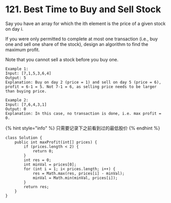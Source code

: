 # 121. Best Time to Buy and Sell Stock

Say you have an array for which the ith element is the price of a given stock on day i.

If you were only permitted to complete at most one transaction \(i.e., buy one and sell one share of the stock\), design an algorithm to find the maximum profit.

Note that you cannot sell a stock before you buy one.

```text
Example 1:
Input: [7,1,5,3,6,4] 
Output: 5 
Explanation: Buy on day 2 (price = 1) and sell on day 5 (price = 6), profit = 6-1 = 5. Not 7-1 = 6, as selling price needs to be larger than buying price. 

Example 2:
Input: [7,6,4,3,1] 
Output: 0 
Explanation: In this case, no transaction is done, i.e. max profit = 0.
```

{% hint style="info" %}
只需要记录下之前看到过的最低股价
{% endhint %}

```text
class Solution {
    public int maxProfit(int[] prices) {
        if (prices.length < 2) {
            return 0;
        }  
        int res = 0;
        int minVal = prices[0];
        for (int i = 1; i< prices.length; i++) {
            res = Math.max(res, prices[i] - minVal);
            minVal = Math.min(minVal, prices[i]);
        } 
        return res;
    }
}
```



